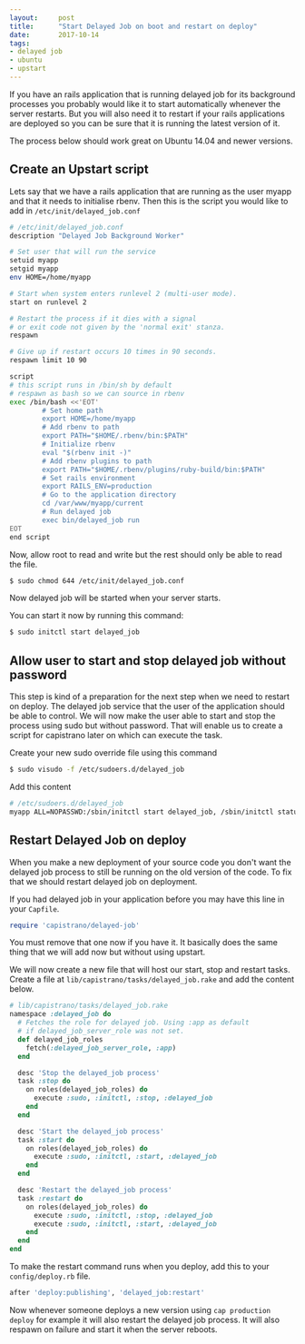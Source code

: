```yaml
---
layout:     post
title:      "Start Delayed Job on boot and restart on deploy"
date:       2017-10-14
tags:
- delayed job
- ubuntu
- upstart
---
```


If you have an rails application that is running delayed job for its background processes you probably would like it to start automatically whenever the server restarts. But you will also need it to restart if your rails applications are deployed so you can be sure that it is running the latest version of it.

The process below should work great on Ubuntu 14.04 and newer versions.

## Create an Upstart script

Lets say that we have a rails application that are running as the user myapp and that it needs to initialise rbenv. Then this is the script you would like to add in `/etc/init/delayed_job.conf`

```bash
# /etc/init/delayed_job.conf
description "Delayed Job Background Worker"

# Set user that will run the service
setuid myapp
setgid myapp
env HOME=/home/myapp

# Start when system enters runlevel 2 (multi-user mode).
start on runlevel 2

# Restart the process if it dies with a signal
# or exit code not given by the 'normal exit' stanza.
respawn

# Give up if restart occurs 10 times in 90 seconds.
respawn limit 10 90

script
# this script runs in /bin/sh by default
# respawn as bash so we can source in rbenv
exec /bin/bash <<'EOT'
        # Set home path
        export HOME=/home/myapp
        # Add rbenv to path
        export PATH="$HOME/.rbenv/bin:$PATH"
        # Initialize rbenv
        eval "$(rbenv init -)"
        # Add rbenv plugins to path
        export PATH="$HOME/.rbenv/plugins/ruby-build/bin:$PATH"
        # Set rails environment
        export RAILS_ENV=production
        # Go to the application directory
        cd /var/www/myapp/current
        # Run delayed job
        exec bin/delayed_job run
EOT
end script
```

Now, allow root to read and write but the rest should only be able to read the file.

```bash
$ sudo chmod 644 /etc/init/delayed_job.conf
```

Now delayed job will be started when your server starts.

You can start it now by running this command:

```bash
$ sudo initctl start delayed_job
```

## Allow user to start and stop delayed job without password

This step is kind of a preparation for the next step when we need to restart on deploy. The delayed job service that the user of the application should be able to control. We will now make the user able to start and stop the process using sudo but without password. That will enable us to create a script for capistrano later on which can execute the task.

Create your new sudo override file using this command

```bash
$ sudo visudo -f /etc/sudoers.d/delayed_job
```

Add this content

```bash
# /etc/sudoers.d/delayed_job
myapp ALL=NOPASSWD:/sbin/initctl start delayed_job, /sbin/initctl status delayed_job, /sbin/initctl stop delayed_job
```

## Restart Delayed Job on deploy

When you make a new deployment of your source code you don't want the delayed job process to still be running on the old version of the code. To fix that we should restart delayed job on deployment.

If you had delayed job in your application before you may have this line in your `Capfile`.

```ruby
require 'capistrano/delayed-job'
```

You must remove that one now if you have it. It basically does the same thing that we will add now but without using upstart.

We will now create a new file that will host our start, stop and restart tasks. Create a file at `lib/capistrano/tasks/delayed_job.rake` and add the content below.

```ruby
# lib/capistrano/tasks/delayed_job.rake
namespace :delayed_job do
  # Fetches the role for delayed job. Using :app as default
  # if delayed_job_server_role was not set.
  def delayed_job_roles
    fetch(:delayed_job_server_role, :app)
  end

  desc 'Stop the delayed_job process'
  task :stop do
    on roles(delayed_job_roles) do
      execute :sudo, :initctl, :stop, :delayed_job
    end
  end

  desc 'Start the delayed_job process'
  task :start do
    on roles(delayed_job_roles) do
      execute :sudo, :initctl, :start, :delayed_job
    end
  end

  desc 'Restart the delayed_job process'
  task :restart do
    on roles(delayed_job_roles) do
      execute :sudo, :initctl, :stop, :delayed_job
      execute :sudo, :initctl, :start, :delayed_job
    end
  end
end
```

To make the restart command runs when you deploy, add this to your `config/deploy.rb` file.

```ruby
after 'deploy:publishing', 'delayed_job:restart'
```

Now whenever someone deploys a new version using `cap production deploy` for example it will also restart the delayed job process. It will also respawn on failure and start it when the server reboots.
